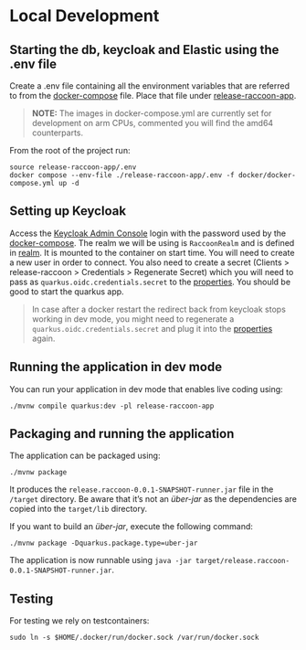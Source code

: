 # Local Development

## Starting the db, keycloak and Elastic using the .env file
Create a .env file containing all the environment variables that are referred to from the [docker-compose](docker/docker-compose.yml) file.
Place that file under [release-raccoon-app](release-raccoon-app).

> **NOTE:**  The images in docker-compose.yml are currently set for development on arm CPUs, commented you will find the amd64 counterparts.

From the root of the project run:
```shell script
source release-raccoon-app/.env
docker compose --env-file ./release-raccoon-app/.env -f docker/docker-compose.yml up -d
```

## Setting up Keycloak
Access the [Keycloak Admin Console](http://127.0.0.1:${KEYCLOAK_PORT}/auth/admin) login with the password used by the [docker-compose](docker/docker-compose.yml).
The realm we will be using is `RaccoonRealm` and is defined in [realm](docker/keycloak_init/realm-export.json).
It is mounted to the container on start time.
You will need to create a new user in order to connect.
You also need to create a secret (Clients > release-raccoon > Credentials > Regenerate Secret) which you will need to pass as `quarkus.oidc.credentials.secret` to the [properties](release-raccoon-app/src/main/resources/application.properties).
You should be good to start the quarkus app.

> In case after a docker restart the redirect back from keycloak stops working in dev mode, you might need to regenerate a `quarkus.oidc.credentials.secret` and plug it into the [properties](release-raccoon-app/src/main/resources/application.properties) again.


## Running the application in dev mode

You can run your application in dev mode that enables live coding using:

```shell script
./mvnw compile quarkus:dev -pl release-raccoon-app
```

## Packaging and running the application

The application can be packaged using:

```shell script
./mvnw package
```

It produces the `release.raccoon-0.0.1-SNAPSHOT-runner.jar` file in the `/target` directory. Be
aware that it’s not an _über-jar_ as the dependencies are copied into the `target/lib` directory.

If you want to build an _über-jar_, execute the following command:

```shell script
./mvnw package -Dquarkus.package.type=uber-jar
```

The application is now runnable using `java -jar target/release.raccoon-0.0.1-SNAPSHOT-runner.jar`.


## Testing

For testing we rely on testcontainers:

```shell
sudo ln -s $HOME/.docker/run/docker.sock /var/run/docker.sock
```